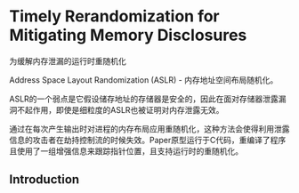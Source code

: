 # Timely Rerandomization for Mitigating Memory Disclosures

为缓解内存泄漏的运行时重随机化

Address Space Layout Randomization (ASLR) - 内存地址空间布局随机化。

ASLR的一个弱点是它假设储存地址的存储器是安全的，因此在面对存储器泄露漏洞不起作用，即使是细粒度的ASLR也被证明对内存泄露无效。

通过在每次产生输出时对进程的内存布局应用重随机化，这种方法会使得利用泄露信息的攻击者在劫持控制流的时候失效。Paper原型运行于C代码，重编译了程序且使用了一组增强信息来跟踪指针位置，且支持运行时的重随机化。

## Introduction


